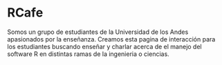 # RCafe
Somos un grupo de estudiantes de la Universidad de los Andes apasionados por la enseñanza. Creamos esta pagina de interacción para los estudiantes buscando enseñar y charlar acerca de el manejo del software R en distintas ramas de la ingenieria o ciencias.
